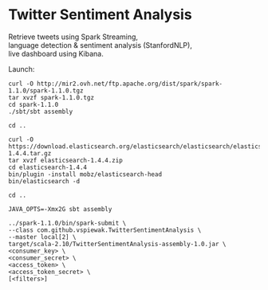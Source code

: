 Twitter Sentiment Analysis
==========================

Retrieve tweets using Spark Streaming,    
language detection & sentiment analysis (StanfordNLP),    
live dashboard using Kibana.

Launch:

    curl -O http://mir2.ovh.net/ftp.apache.org/dist/spark/spark-1.1.0/spark-1.1.0.tgz
    tar xvzf spark-1.1.0.tgz
    cd spark-1.1.0
    ./sbt/sbt assembly
    
    cd ..

    curl -O https://download.elasticsearch.org/elasticsearch/elasticsearch/elasticsearch-1.4.4.tar.gz
    tar xvzf elasticsearch-1.4.4.zip
    cd elasticsearch-1.4.4
    bin/plugin -install mobz/elasticsearch-head
    bin/elasticsearch -d

    cd ..

    JAVA_OPTS=-Xmx2G sbt assembly

    ../spark-1.1.0/bin/spark-submit \
    --class com.github.vspiewak.TwitterSentimentAnalysis \
    --master local[2] \
    target/scala-2.10/TwitterSentimentAnalysis-assembly-1.0.jar \
    <consumer_key> \
    <consumer_secret> \
    <access_token> \
    <access_token_secret> \
    [<filters>]

